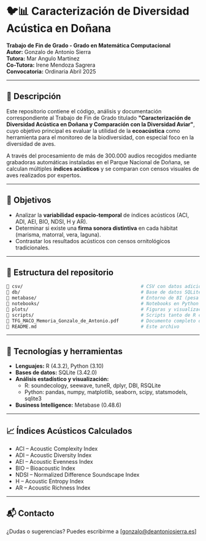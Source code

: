 # 🐦📊 Caracterización de Diversidad Acústica en Doñana

**Trabajo de Fin de Grado - Grado en Matemática Computacional**  
**Autor:** Gonzalo de Antonio Sierra  
**Tutora:** Mar Angulo Martínez  
**Co-Tutora:** Irene Mendoza Sagrera  
**Convocatoria:** Ordinaria Abril 2025

---

## 🌱 Descripción

Este repositorio contiene el código, análisis y documentación correspondiente al Trabajo de Fin de Grado titulado **"Caracterización de Diversidad Acústica en Doñana y Comparación con la Diversidad Aviar"**, cuyo objetivo principal es evaluar la utilidad de la **ecoacústica** como herramienta para el monitoreo de la biodiversidad, con especial foco en la diversidad de aves.

A través del procesamiento de más de 300.000 audios recogidos mediante grabadoras automáticas instaladas en el Parque Nacional de Doñana, se calculan múltiples **índices acústicos** y se comparan con censos visuales de aves realizados por expertos.

---

## 🎯 Objetivos

- Analizar la **variabilidad espacio-temporal** de índices acústicos (ACI, ADI, AEI, BIO, NDSI, H y AR).
- Determinar si existe una **firma sonora distintiva** en cada hábitat (marisma, matorral, vera, laguna).
- Contrastar los resultados acústicos con censos ornitológicos tradicionales.

---

## 📂 Estructura del repositorio
```bash
📁 csv/                                           # CSV con datos adicionales
📁 db/                                            # Base de datos SQLite y audios procesados (comprimido a zip para poder subirlo)
📁 metabase/                                      # Entorno de BI (pesa demasiado no puedo cargarlo)
📁 notebooks/                                     # Notebooks en Python usados para análisis y visualización
📁 plots/                                         # Figuras y visualizaciones generadas
📁 scripts/                                       # Scripts tanto de R como Python
📄 TFG_MACO_Memoria_Gonzalo_de_Antonio.pdf        # Documento completo del TFG
📄 README.md                                      # Este archivo
```

---

## 🧪 Tecnologías y herramientas

- **Lenguajes:** R (4.3.2), Python (3.10)
- **Bases de datos:** SQLite (3.42.0)
- **Análisis estadístico y visualización:**
  - R: soundecology, seewave, tuneR, dplyr, DBI, RSQLite
  - Python: pandas, numpy, matplotlib, seaborn, scipy, statsmodels, sqlite3
- **Business Intelligence:** Metabase (0.48.6)

---

## 📈 Índices Acústicos Calculados

- ACI – Acoustic Complexity Index
- ADI – Acoustic Diversity Index
- AEI – Acoustic Evenness Index
- BIO – Bioacoustic Index
- NDSI – Normalized Difference Soundscape Index
- H – Acoustic Entropy Index
- AR – Acoustic Richness Index

---

## 📬 Contacto

¿Dudas o sugerencias? Puedes escribirme a [gonzalo@deantoniosierra.es]
